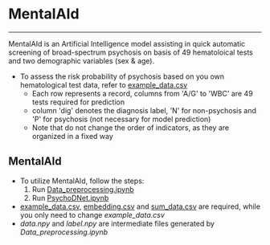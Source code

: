 # MentalAId
----
MentalAId is an Artificial Intelligence model assisting in quick automatic screening of broad-spectrum psychosis on basis of 49 hematoloical tests and two demographic variables (sex & age).

* To assess the risk probability of psychosis based on you own hematological test data, refer to [example_data.csv](https://github.com/LiMuxiBADD/MentalAId/blob/main/MentalAId/example_data.csv)
  * Each row represents a record, columns from 'A/G' to 'WBC' are 49 tests required for prediction
  * column 'dig' denotes the diagnosis label, 'N' for non-psychosis and 'P' for psychosis (not necessary for model prediction) 
  * Note that do not change the order of indicators, as they are organized in a fixed way


MentalAId
----
* To utilize MentalAId, follow the steps:
  1. Run [Data_preprocessing.ipynb](https://github.com/LiMuxiBADD/MentalAId/blob/main/PsychoDNet/Data_preprocessing.ipynb)
  2. Run [PsychoDNet.ipynb](https://github.com/LiMuxiBADD/PsychoDNet/blob/main/MentalAId/PsychoDNet.ipynb)
 * [example_data.csv](https://github.com/LiMuxiBADD/PsychoDNet/blob/main/MentalAId/example_data.csv), [embedding.csv](https://github.com/LiMuxiBADD/MentalAId/blob/main/MentalAId/embedding.csv) and [sum_data.csv](https://github.com/LiMuxiBADD/MentalAId/blob/main/MentalAId/sum_data.csv) are required, while you only need to change *example_data.csv*
 * *data.npy* and *label.npy* are intermediate files generated by *Data_preprocessing.ipynb*
